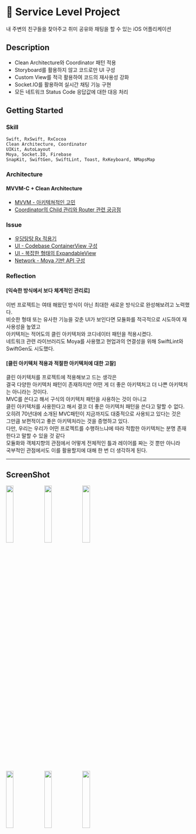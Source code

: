 # 🌱 Service Level Project

내 주변의 친구들을 찾아주고 취미 공유와 채팅을 할 수 있는 iOS 어플리케이션

## Description

- Clean Architecture와 Coordinator 패턴 적용
- Storyboard를 활용하지 않고 코드로만 UI 구성
- Custom View를 적극 활용하여 코드의 재사용성 강화
- Socket.IO를 활용하여 실시간 채팅 기능 구현
- 모든 네트워크 Status Code 응답값에 대한 대응 처리

## Getting Started

### Skill
    Swift, RxSwift, RxCocoa
    Clean Architecture, Coordinator
    UIKit, AutoLayout
    Moya, Socket.IO, Firebase
    SnapKit, SwiftGen, SwiftLint, Toast, RxKeyboard, NMapsMap

### Architecture

#### MVVM-C + Clean Architecture

* [MVVM - 아키텍쳐적인 고민]()
* [Coordinator의 Child 관리와 Router 관련 궁금점]()

### Issue

* [우당탕탕 Rx 적용기]()
* [UI - Codebase ContainerView 구성]()
* [UI - 복잡한 형태의 ExpandableView]()
* [Network - Moya 기반 API 구성]()

### Reflection

#### [익숙한 방식에서 보다 체계적인 관리로]
이번 프로젝트는 여태 해왔던 방식이 아닌 최대한 새로운 방식으로 완성해보려고 노력했다.</br>
비슷한 형태 또는 유사한 기능을 갖춘 UI가 보인다면 모듈화를 적극적으로 시도하여 재사용성을 높였고 </br>
아키텍처는 적어도의 클린 아키텍처와 코디네이터 패턴을 적용시켰다. </br>
네트워크 관련 라이브러리도 Moya를 사용했고 현업과의 연결성을 위해 SwiftLint와 SwiftGen도 시도했다.

<div></div>

#### [클린 아키텍처 적용과 적절한 아키텍처에 대한 고찰]
클린 아키텍처를 프로젝트에 적용해보고 드는 생각은 </br>
결국 다양한 아키텍처 패턴이 존재하지만 어떤 게 더 좋은 아키텍처고 더 나쁜 아키텍처는 아니라는 것이다. </br>
MVC를 쓴다고 해서 구식의 아키텍처 패턴을 사용하는 것이 아니고 </br>
클린 아키텍처를 사용한다고 해서 결코 더 좋은 아키텍처 패턴을 쓴다고 말할 수 없다. </br>
오히려 70년대에 소개된 MVC패턴이 지금까지도 대중적으로 사용되고 있다는 것은 </br>
그만큼 보편적이고 좋은 아키텍처라는 것을 증명하고 있다. </br>
다만, 우리는 우리가 어떤 프로젝트를 수행하느냐에 따라 적합한 아키텍처는 분명 존재한다고 말할 수 있을 것 같다</br>
모듈화와 객체지향의 관점에서 어떻게 전체적인 틀과 레이어를 짜는 것 뿐만 아니라 </br>
국부적인 관점에서도 이를 활용할지에 대해 한 번 더 생각하게 된다.

*****

## ScreenShot
<div markdown="1">  
    <div align = "left">
    <img src="https://user-images.githubusercontent.com/87598209/158223391-96dfc3b6-3437-4b4f-b4cf-42678c2a64fd.png" width="20%"></img>
    <img src="https://user-images.githubusercontent.com/87598209/158223474-b9a6ff2e-c983-4ba4-bab4-b016cb18463a.png" width="20%"></img>
    <img src="https://user-images.githubusercontent.com/87598209/158223539-39ecc43a-61f4-4749-b633-4567bbca80e9.png" width="20%"></img>
</div>
<div markdown="1">  
    <div align = "left">
    <img src="https://user-images.githubusercontent.com/87598209/158223593-47e51db8-863f-4549-8ed6-cab49bbba6ec.png" width="20%"></img>
    <img src="https://user-images.githubusercontent.com/87598209/158223706-6760e8c1-8184-4a83-bd66-f6d253b1b960.png" width="20%"></img>
    <img src="https://user-images.githubusercontent.com/87598209/158223793-c4ef51f2-f6e0-4f27-82be-4d58a4ebb5d4.png" width="20%"></img>
</div>  

